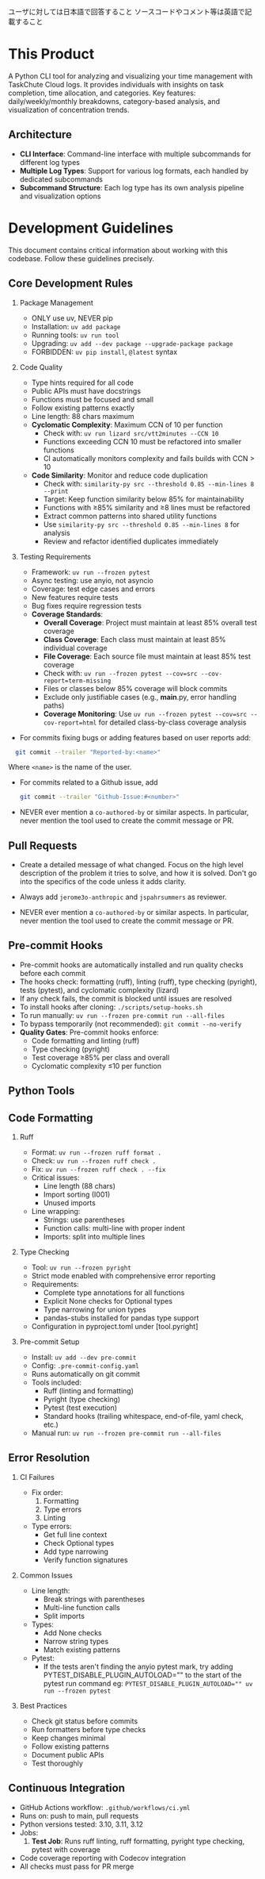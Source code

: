 ユーザに対しては日本語で回答すること
ソースコードやコメント等は英語で記載すること

# This Product

A Python CLI tool for analyzing and visualizing your time management with TaskChute Cloud logs.
It provides individuals with insights on task completion, time allocation, and categories.
Key features: daily/weekly/monthly breakdowns, category-based analysis, and visualization of concentration trends.

## Architecture

- **CLI Interface**: Command-line interface with multiple subcommands for different log types
- **Multiple Log Types**: Support for various log formats, each handled by dedicated subcommands
- **Subcommand Structure**: Each log type has its own analysis pipeline and visualization options

# Development Guidelines

This document contains critical information about working with this codebase. Follow these guidelines precisely.

## Core Development Rules

1. Package Management
   - ONLY use uv, NEVER pip
   - Installation: `uv add package`
   - Running tools: `uv run tool`
   - Upgrading: `uv add --dev package --upgrade-package package`
   - FORBIDDEN: `uv pip install`, `@latest` syntax

2. Code Quality
   - Type hints required for all code
   - Public APIs must have docstrings
   - Functions must be focused and small
   - Follow existing patterns exactly
   - Line length: 88 chars maximum
   - **Cyclomatic Complexity**: Maximum CCN of 10 per function
     - Check with: `uv run lizard src/vtt2minutes --CCN 10`
     - Functions exceeding CCN 10 must be refactored into smaller functions
     - CI automatically monitors complexity and fails builds with CCN > 10
   - **Code Similarity**: Monitor and reduce code duplication
     - Check with: `similarity-py src --threshold 0.85 --min-lines 8 --print`
     - Target: Keep function similarity below 85% for maintainability
     - Functions with ≥85% similarity and ≥8 lines must be refactored
     - Extract common patterns into shared utility functions
     - Use `similarity-py src --threshold 0.85 --min-lines 8` for analysis
     - Review and refactor identified duplicates immediately

3. Testing Requirements
   - Framework: `uv run --frozen pytest`
   - Async testing: use anyio, not asyncio
   - Coverage: test edge cases and errors
   - New features require tests
   - Bug fixes require regression tests
   - **Coverage Standards**:
     - **Overall Coverage**: Project must maintain at least 85% overall test coverage
     - **Class Coverage**: Each class must maintain at least 85% individual coverage
     - **File Coverage**: Each source file must maintain at least 85% test coverage
     - Check with: `uv run --frozen pytest --cov=src --cov-report=term-missing`
     - Files or classes below 85% coverage will block commits
     - Exclude only justifiable cases (e.g., __main__.py, error handling paths)
     - **Coverage Monitoring**: Use `uv run --frozen pytest --cov=src --cov-report=html` for detailed class-by-class coverage analysis

- For commits fixing bugs or adding features based on user reports add:
```bash
  git commit --trailer "Reported-by:<name>"
  ```
  Where `<name>` is the name of the user.

- For commits related to a Github issue, add
  ```bash
  git commit --trailer "Github-Issue:#<number>"
  ```
- NEVER ever mention a `co-authored-by` or similar aspects. In particular, never
  mention the tool used to create the commit message or PR.

## Pull Requests

- Create a detailed message of what changed. Focus on the high level description of
  the problem it tries to solve, and how it is solved. Don't go into the specifics of the
  code unless it adds clarity.

- Always add `jerome3o-anthropic` and `jspahrsummers` as reviewer.

- NEVER ever mention a `co-authored-by` or similar aspects. In particular, never
  mention the tool used to create the commit message or PR.

## Pre-commit Hooks

- Pre-commit hooks are automatically installed and run quality checks before each commit
- The hooks check: formatting (ruff), linting (ruff), type checking (pyright), tests (pytest), and cyclomatic complexity (lizard)
- If any check fails, the commit is blocked until issues are resolved
- To install hooks after cloning: `./scripts/setup-hooks.sh`
- To run manually: `uv run --frozen pre-commit run --all-files`
- To bypass temporarily (not recommended): `git commit --no-verify`
- **Quality Gates**: Pre-commit hooks enforce:
  - Code formatting and linting (ruff)
  - Type checking (pyright)
  - Test coverage ≥85% per class and overall
  - Cyclomatic complexity ≤10 per function

## Python Tools

## Code Formatting

1. Ruff
   - Format: `uv run --frozen ruff format .`
   - Check: `uv run --frozen ruff check .`
   - Fix: `uv run --frozen ruff check . --fix`
   - Critical issues:
     - Line length (88 chars)
     - Import sorting (I001)
     - Unused imports
   - Line wrapping:
     - Strings: use parentheses
     - Function calls: multi-line with proper indent
     - Imports: split into multiple lines

2. Type Checking
   - Tool: `uv run --frozen pyright`
   - Strict mode enabled with comprehensive error reporting
   - Requirements:
     - Complete type annotations for all functions
     - Explicit None checks for Optional types
     - Type narrowing for union types
     - pandas-stubs installed for pandas type support
   - Configuration in pyproject.toml under [tool.pyright]

3. Pre-commit Setup
   - Install: `uv add --dev pre-commit`
   - Config: `.pre-commit-config.yaml`
   - Runs automatically on git commit
   - Tools included:
     - Ruff (linting and formatting)
     - Pyright (type checking)
     - Pytest (test execution)
     - Standard hooks (trailing whitespace, end-of-file, yaml check, etc.)
   - Manual run: `uv run --frozen pre-commit run --all-files`

## Error Resolution

1. CI Failures
   - Fix order:
     1. Formatting
     2. Type errors
     3. Linting
   - Type errors:
     - Get full line context
     - Check Optional types
     - Add type narrowing
     - Verify function signatures

2. Common Issues
   - Line length:
     - Break strings with parentheses
     - Multi-line function calls
     - Split imports
   - Types:
     - Add None checks
     - Narrow string types
     - Match existing patterns
   - Pytest:
     - If the tests aren't finding the anyio pytest mark, try adding PYTEST_DISABLE_PLUGIN_AUTOLOAD=""
       to the start of the pytest run command eg:
       `PYTEST_DISABLE_PLUGIN_AUTOLOAD="" uv run --frozen pytest`

3. Best Practices
   - Check git status before commits
   - Run formatters before type checks
   - Keep changes minimal
   - Follow existing patterns
   - Document public APIs
   - Test thoroughly

## Continuous Integration

- GitHub Actions workflow: `.github/workflows/ci.yml`
- Runs on: push to main, pull requests
- Python versions tested: 3.10, 3.11, 3.12
- Jobs:
  1. **Test Job**: Runs ruff linting, ruff formatting, pyright type checking, pytest with coverage
- Code coverage reporting with Codecov integration
- All checks must pass for PR merge
